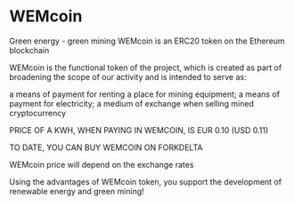# WEMcoin
Green energy - green mining
WEMcoin is an ERC20 token on the Ethereum blockchain

WEMcoin is the functional token of the project, which is created as part of broadening the scope of our activity and is intended to serve as:

a means of payment for renting a place for mining equipment;
a means of payment for electricity;
a medium of exchange when selling mined cryptocurrency
 
PRICE OF A KWH, WHEN PAYING IN WEMCOIN, IS EUR 0.10 (USD 0.11)

TO DATE, YOU CAN BUY WEMCOIN ON FORKDELTA

WEMcoin price will depend on the exchange rates

Using the advantages of WEMcoin token, you support the development of renewable energy and green mining!
